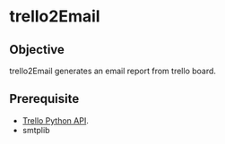 # trello2Email
## Objective
trello2Email generates an email report from trello board.

## Prerequisite
- [Trello Python API](https://pypi.python.org/pypi/trello).
- smtplib

